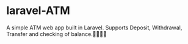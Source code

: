 # laravel-ATM
A simple ATM web app built in Laravel. Supports Deposit, Withdrawal, Transfer and checking of balance.🤯🤯🙌🙌
